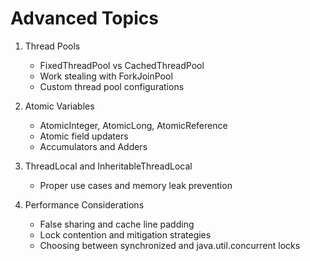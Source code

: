 # Advanced Topics
1. Thread Pools
    - FixedThreadPool vs CachedThreadPool
    - Work stealing with ForkJoinPool
    - Custom thread pool configurations

2. Atomic Variables
    - AtomicInteger, AtomicLong, AtomicReference
    - Atomic field updaters
    - Accumulators and Adders

3. ThreadLocal and InheritableThreadLocal
    - Proper use cases and memory leak prevention

4. Performance Considerations
    - False sharing and cache line padding
    - Lock contention and mitigation strategies
    - Choosing between synchronized and java.util.concurrent locks

